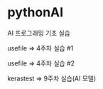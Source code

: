 # pythonAI

AI 프로그래밍 기초 실습 

usefile => 4주차 실습 #1

usefile => 4주차 실습 #2

kerastest => 9주차 실습(AI 모델)
